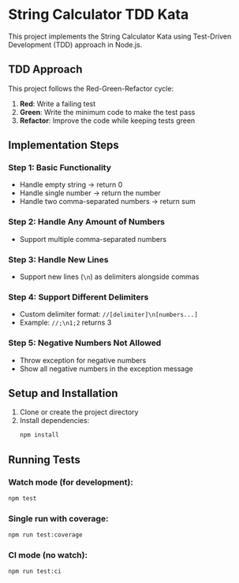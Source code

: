 # String Calculator TDD Kata

This project implements the String Calculator Kata using Test-Driven Development (TDD) approach in Node.js.

## TDD Approach

This project follows the Red-Green-Refactor cycle:

1. **Red**: Write a failing test
2. **Green**: Write the minimum code to make the test pass
3. **Refactor**: Improve the code while keeping tests green

## Implementation Steps

### Step 1: Basic Functionality
- Handle empty string → return 0
- Handle single number → return the number
- Handle two comma-separated numbers → return sum

### Step 2: Handle Any Amount of Numbers
- Support multiple comma-separated numbers

### Step 3: Handle New Lines
- Support new lines (`\n`) as delimiters alongside commas

### Step 4: Support Different Delimiters
- Custom delimiter format: `//[delimiter]\n[numbers...]`
- Example: `//;\n1;2` returns 3

### Step 5: Negative Numbers Not Allowed
- Throw exception for negative numbers
- Show all negative numbers in the exception message


## Setup and Installation

1. Clone or create the project directory
2. Install dependencies:
   ```bash
   npm install
   ```

## Running Tests

### Watch mode (for development):
```bash
npm test
```

### Single run with coverage:
```bash
npm run test:coverage
```

### CI mode (no watch):
```bash
npm run test:ci
```
